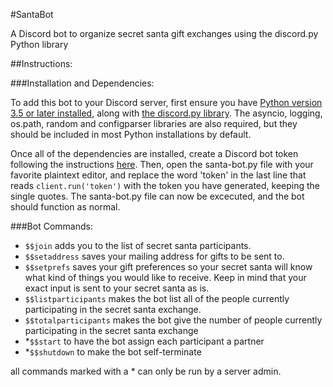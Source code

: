 #SantaBot

A Discord bot to organize secret santa gift exchanges using the discord.py Python library

##Instructions: 

###Installation and Dependencies:

To add this bot to your Discord server, first ensure you have [Python version 3.5 or later installed](https://www.python.org/downloads/), along with [the discord.py library](https://github.com/Rapptz/discord.py). The asyncio, logging, os.path, random and configparser libraries are also required, but they should be included in most Python installations by default. 

Once all of the dependencies are installed, create a Discord bot token following the instructions [here](https://github.com/reactiflux/discord-irc/wiki/Creating-a-discord-bot-&-getting-a-token). Then, open the santa-bot.py file with your favorite plaintext editor, and replace the word 'token' in the last line that reads `client.run('token')` with the token you have generated, keeping the single quotes. The santa-bot.py file can now be excecuted, and the bot should function as normal.

###Bot Commands:

- `$$join` adds you to the list of secret santa participants.
- `$$setaddress` saves your mailing address for gifts to be sent to.
- `$$setprefs` saves your gift preferences so your secret santa will know what kind of things you would like to receive. Keep in mind that your exact input is sent to your secret santa as is. 
- `$$listparticipants` makes the bot list all of the people currently participating in the secret santa exchange.
- `$$totalparticipants` makes the bot give the number of people currently participating in the secret santa exchange
- *`$$start` to have the bot assign each participant a partner
- *`$$shutdown` to make the bot self-terminate

all commands marked with a * can only be run by a server admin.